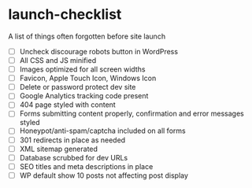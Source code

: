 # launch-checklist
A list of things often forgotten before site launch

- [ ] Uncheck discourage robots button in WordPress  
- [ ] All CSS and JS minified  
- [ ] Images optimized for all screen widths  
- [ ] Favicon, Apple Touch Icon, Windows Icon
- [ ] Delete or password protect dev site
- [ ] Google Analytics tracking code present
- [ ] 404 page styled with content  
- [ ] Forms submitting content properly, confirmation and error messages styled  
- [ ] Honeypot/anti-spam/captcha included on all forms  
- [ ] 301 redirects in place as needed  
- [ ] XML sitemap generated  
- [ ] Database scrubbed for dev URLs
- [ ] SEO titles and meta descriptions in place
- [ ] WP default show 10 posts not affecting post display
